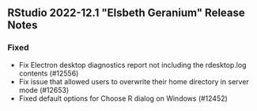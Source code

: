 
## RStudio 2022-12.1 "Elsbeth Geranium" Release Notes

### Fixed

- Fix Electron desktop diagnostics report not including the rdesktop.log contents (#12556)
- Fix issue that allowed users to overwrite their home directory in server mode (#12653)
- Fixed default options for Choose R dialog on Windows (#12452)
